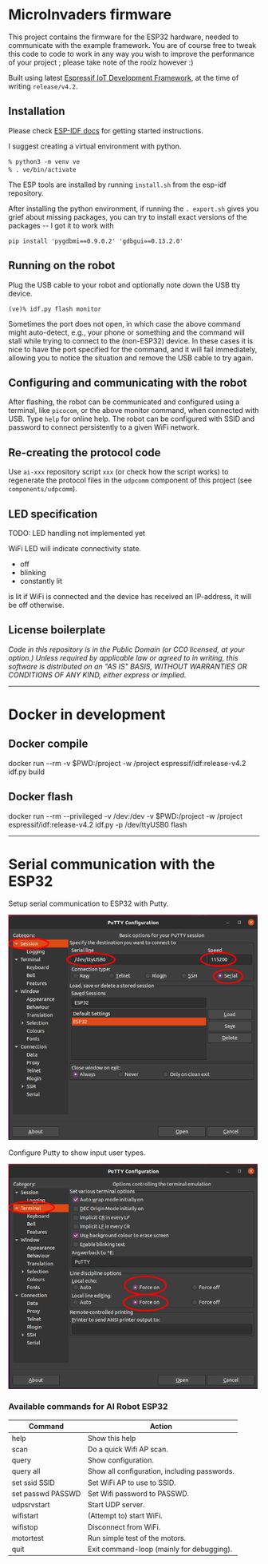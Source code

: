 MicroInvaders firmware
======================

This project contains the firmware for the ESP32 hardware, needed to communicate with the example framework. You are
 of course free to tweak this code to code to work in any way you wish to improve the performance of your project
 ; please take note of the roolz however :)

Built using latest [Espressif IoT Development Framework](https://github.com/espressif/esp-idf), at the time of writing `release/v4.2`.

Installation
------------

Please check [ESP-IDF docs](https://docs.espressif.com/projects/esp-idf/en/latest/get-started/index.html) for getting
started instructions.

I suggest creating a virtual environment with python.

```shell script
% python3 -m venv ve
% . ve/bin/activate
```

The ESP tools are installed by running `install.sh` from the esp-idf repository.

After installing the python environment, if running the `. export.sh` gives you grief about missing packages, you can
 try to install exact versions of the packages -- I got it to work with

```shell script
pip install 'pygdbmi==0.9.0.2' 'gdbgui==0.13.2.0'
```

Running on the robot
--------------------

Plug the USB cable to your robot and optionally note down the USB tty device.
```shell script
(ve)% idf.py flash monitor
```

Sometimes the port does not open, in which case the above command might auto-detect, e.g., your phone or something
and the command will stall while trying to connect to the (non-ESP32) device. In these cases it is nice to have the
port specified for the command, and it will fail immediately, allowing you to notice the situation and remove the USB
cable to try again.

Configuring and communicating with the robot
--------------------------------------------

After flashing, the robot can be communicated and configured using a terminal, like `picocom`, or the above monitor
command, when connected with USB. Type `help` for online help. The robot can be configured with SSID and password to
connect persistently to a given WiFi network.

Re-creating the protocol code
-----------------------------

Use `ai-xxx` repository script `xxx` (or check how the script works) to regenerate the protocol files in the 
`udpcomm` component of this project (see `components/udpcomm`). 

LED specification
-----------------

TODO: LED handling not implemented yet

WiFi LED will indicate connectivity state.

* off
* blinking
* constantly lit

is lit if WiFi is connected and the device has received an IP-address, it will be off otherwise.

License boilerplate
-------------------

*Code in this repository is in the Public Domain (or CC0 licensed, at your option.)
Unless required by applicable law or agreed to in writing, this
software is distributed on an "AS IS" BASIS, WITHOUT WARRANTIES OR
CONDITIONS OF ANY KIND, either express or implied.*

---

# Docker in development
## Docker compile
docker run --rm -v $PWD:/project -w /project espressif/idf:release-v4.2 idf.py build

## Docker flash
docker run --rm --privileged -v /dev:/dev -v $PWD:/project -w /project espressif/idf:release-v4.2 idf.py -p /dev/ttyUSB0 flash

---

# Serial communication with the ESP32
Setup serial communication to ESP32 with Putty.

<img src="docs/images/putty-config-serial.png" width="500">

Configure Putty to show input user types.

<img src="docs/images/putty-show-input.png" width="500">

### Available commands for AI Robot ESP32

|Command| Action  |
|---|---|
|  help | Show this help  |
|  scan | Do a quick Wifi AP scan. |
|  query |Show configuration. |
|  query all | Show all configuration, including passwords.  |
|  set ssid SSID | Set WiFi AP to use to SSID.  |
|  set passwd PASSWD | Set Wifi password to PASSWD. |
|  udpsrvstart | Start UDP server.  |
|  wifistart | (Attempt to) start WiFi.  |
|  wifistop | Disconnect from WiFi.  |
|  motortest | Run simple test of the motors.  |
|  quit | Exit command-loop (mainly for debugging).  |
